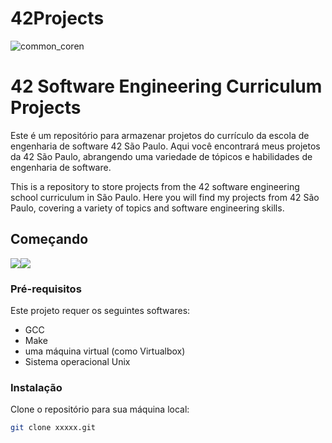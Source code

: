 # 42Projects
![common_coren](https://user-images.githubusercontent.com/18141491/211854913-bf188958-765a-4e3f-a371-8b50d4f60357.png)

# 42 Software Engineering Curriculum Projects

Este é um repositório para armazenar projetos do currículo da escola de engenharia de software 42 São Paulo. Aqui você encontrará meus projetos da 42 São Paulo, abrangendo uma variedade de tópicos e habilidades de engenharia de software.
<div>
This is a repository to store projects from the 42 software engineering school curriculum in São Paulo. Here you will find my projects from 42 São Paulo, covering a variety of topics and software engineering skills.

## Começando

<div style="display: flex;">
  <a href="https://github.com/CamillaLourenco/42Projects/tree/main/Pipex">
    <img src="https://user-images.githubusercontent.com/18141491/212503826-073de1ec-3e69-497c-b588-72eb369e6078.png" class="img-small" style="float: left;">
  </a>
  <a href="https://github.com/CamillaLourenco/42Projects/tree/main/Push_swap">
    <img src="https://user-images.githubusercontent.com/18141491/212503734-082b9f3f-f381-45be-a771-6e34682383b3.png" class="img-small" style="float: left;-">
  </a>
</div>





### Pré-requisitos

Este projeto requer os seguintes softwares:
- GCC
- Make
- uma máquina virtual (como Virtualbox)
- Sistema operacional Unix

### Instalação

Clone o repositório para sua máquina local:
```sh
git clone xxxxx.git

```





 
